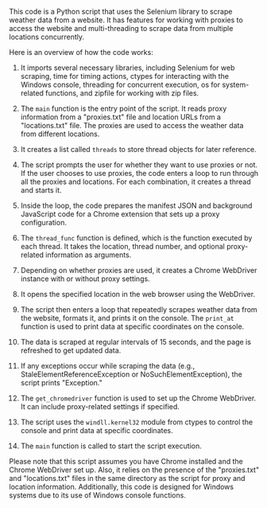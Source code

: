 This code is a Python script that uses the Selenium library to scrape weather data from a website. It has features for working with proxies to access the website and multi-threading to scrape data from multiple locations concurrently.

Here is an overview of how the code works:

1. It imports several necessary libraries, including Selenium for web scraping, time for timing actions, ctypes for interacting with the Windows console, threading for concurrent execution, os for system-related functions, and zipfile for working with zip files.

2. The `main` function is the entry point of the script. It reads proxy information from a "proxies.txt" file and location URLs from a "locations.txt" file. The proxies are used to access the weather data from different locations.

3. It creates a list called `threads` to store thread objects for later reference.

4. The script prompts the user for whether they want to use proxies or not. If the user chooses to use proxies, the code enters a loop to run through all the proxies and locations. For each combination, it creates a thread and starts it.

5. Inside the loop, the code prepares the manifest JSON and background JavaScript code for a Chrome extension that sets up a proxy configuration.

6. The `thread_func` function is defined, which is the function executed by each thread. It takes the location, thread number, and optional proxy-related information as arguments.

7. Depending on whether proxies are used, it creates a Chrome WebDriver instance with or without proxy settings.

8. It opens the specified location in the web browser using the WebDriver.

9. The script then enters a loop that repeatedly scrapes weather data from the website, formats it, and prints it on the console. The `print_at` function is used to print data at specific coordinates on the console.

10. The data is scraped at regular intervals of 15 seconds, and the page is refreshed to get updated data.

11. If any exceptions occur while scraping the data (e.g., StaleElementReferenceException or NoSuchElementException), the script prints "Exception."

12. The `get_chromedriver` function is used to set up the Chrome WebDriver. It can include proxy-related settings if specified.

13. The script uses the `windll.kernel32` module from ctypes to control the console and print data at specific coordinates.

14. The `main` function is called to start the script execution.

Please note that this script assumes you have Chrome installed and the Chrome WebDriver set up. Also, it relies on the presence of the "proxies.txt" and "locations.txt" files in the same directory as the script for proxy and location information. Additionally, this code is designed for Windows systems due to its use of Windows console functions.
